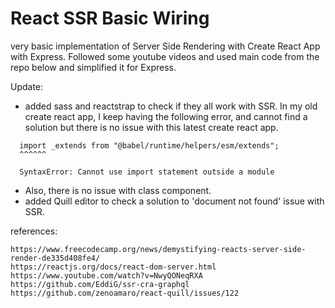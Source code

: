 # React SSR Basic Wiring
 very basic implementation of Server Side Rendering with Create React App with Express.
 Followed some youtube videos and used main code from the repo below and simplified it for Express.
 
 Update:
 - added sass and reactstrap to check if they all work with SSR.
   In my old create react app, I keep having the following error, and cannot find a solution but there is no issue with this latest create react app.
```/Users/nobuyukifujioka/Documents/noby-coding/progress-maker-ui/node_modules/reactstrap/es/Button.js:1
  import _extends from "@babel/runtime/helpers/esm/extends";
  ^^^^^^
  
  SyntaxError: Cannot use import statement outside a module
```
 - Also, there is no issue with class component.
 - added Quill editor to check a solution to 'document not found' issue with SSR.

references:
```
https://www.freecodecamp.org/news/demystifying-reacts-server-side-render-de335d408fe4/
https://reactjs.org/docs/react-dom-server.html
https://www.youtube.com/watch?v=NwyQONeqRXA
https://github.com/EddiG/ssr-cra-graphql
https://github.com/zenoamaro/react-quill/issues/122
```
